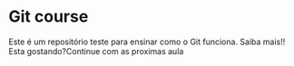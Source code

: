 # Git course
Este é um repositório teste para ensinar como o Git funciona.
Saiba mais!!
Esta gostando?Continue com as proximas aula